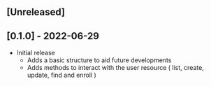 ## [Unreleased]

## [0.1.0] - 2022-06-29

- Initial release
  - Adds a basic structure to aid future developments
  - Adds methods to interact with the user resource ( list, create, update, find and enroll )
  
